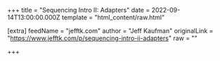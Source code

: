 
+++
title = "Sequencing Intro II: Adapters"
date = 2022-09-14T13:00:00.000Z
template = "html_content/raw.html"

[extra]
feedName = "jefftk.com"
author = "Jeff Kaufman"
originalLink = "https://www.jefftk.com/p/sequencing-intro-ii-adapters"
raw = ""

+++

